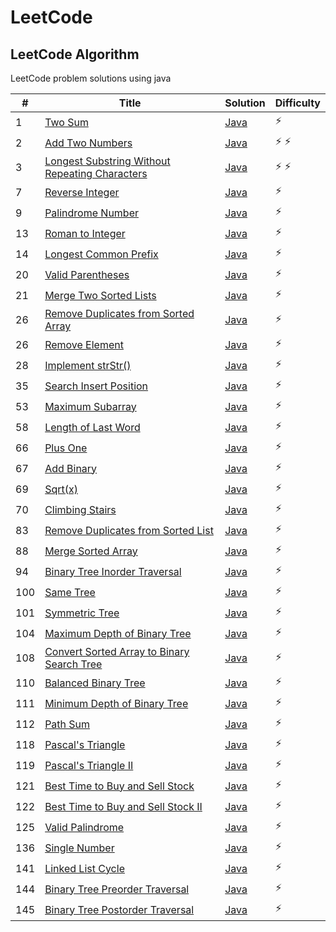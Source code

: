 # LeetCode

## LeetCode Algorithm

LeetCode problem solutions using java

| #   | Title                                                                                                                           | Solution                                                                                            | Difficulty  |
|-----|---------------------------------------------------------------------------------------------------------------------------------|-----------------------------------------------------------------------------------------------------|-------------|
| 1   | [Two Sum](https://leetcode.com/problems/two-sum/)                                                                               | [Java](./Algorithms/TwoSum/TwoSum.java)                                                             | :zap:       |
| 2   | [Add Two Numbers](https://leetcode.com/problems/add-two-numbers/)                                                               | [Java](./Algorithms/AddTwoNumbers/AddTwoNumbers.java)                                               | :zap: :zap: |
| 3   | [Longest Substring Without Repeating Characters](https://leetcode.com/problems/longest-substring-without-repeating-characters/) | [Java](./Algorithms/LongestSubstring/LongestSubstringWithoutRepeating.java)                         | :zap: :zap: |
| 7   | [Reverse Integer](https://leetcode.com/problems/reverse-integer/)                                                               | [Java](./Algorithms/ReverseInteger/ReverseInteger.java)                                             | :zap:       |
| 9   | [Palindrome Number](https://leetcode.com/problems/palindrome-number/)                                                           | [Java](./Algorithms/PalindromeNumber/PalindromeNumber.java)                                         | :zap:       |
| 13  | [Roman to Integer](https://leetcode.com/problems/roman-to-integer/)                                                             | [Java](./Algorithms/RomanToInteger/RomanToInteger.java)                                             | :zap:       |
| 14  | [Longest Common Prefix](https://leetcode.com/problems/longest-common-prefix/)                                                   | [Java](./Algorithms/LongestCommonPrefix/LongestCommonPrefix.java)                                   | :zap:       |
| 20  | [Valid Parentheses](https://leetcode.com/problems/valid-parentheses/)                                                           | [Java](./Algorithms/ValidParenthesis/ValidParenthesis.java)                                         | :zap:       |
| 21  | [Merge Two Sorted Lists](https://leetcode.com/problems/merge-two-sorted-lists/)                                                 | [Java](./Algorithms/MergeSortedLists/MergeSortedLists.java)                                         | :zap:       |
| 26  | [Remove Duplicates from Sorted Array](https://leetcode.com/problems/remove-duplicates-from-sorted-array/)                       | [Java](./Algorithms/RemoveDuplicatesFromArray/RemoveDuplicatesFromArray.java)                       | :zap:       |
| 26  | [Remove Element](https://leetcode.com/problems/remove-element/)                                                                 | [Java](./Algorithms/RemoveElement/RemoveElement.java)                                               | :zap:       |
| 28  | [Implement strStr()](https://leetcode.com/problems/implement-strstr/)                                                           | [Java](./Algorithms/ImplementStr/ImplementStr.java)                                                 | :zap:       |
| 35  | [Search Insert Position](https://leetcode.com/problems/search-insert-position/)                                                 | [Java](./Algorithms/SearchInsertPosition/SearchInsertPosition.java)                                 | :zap:       |
| 53  | [Maximum Subarray](https://leetcode.com/problems/maximum-subarray/)                                                             | [Java](./Algorithms/MaximumSubarray/MaximumSubarray.java)                                           | :zap:       |
| 58  | [Length of Last Word](https://leetcode.com/problems/length-of-last-word/)                                                       | [Java](./Algorithms/LengthOfLastWord/LengthOfLastWord.java)                                         | :zap:       |
| 66  | [Plus One](https://leetcode.com/problems/plus-one/)                                                                             | [Java](./Algorithms/PlusOne/PlusOne.java)                                                           | :zap:       |
| 67  | [Add Binary](https://leetcode.com/problems/add-binary/)                                                                         | [Java](./Algorithms/AddBinary/AddBinary.java)                                                       | :zap:       |
| 69  | [Sqrt(x)](https://leetcode.com/problems/sqrtx/)                                                                                 | [Java](./Algorithms/Sqrt/Sqrt.java)                                                                 | :zap:       |
| 70  | [Climbing Stairs](https://leetcode.com/problems/climbing-stairs/)                                                               | [Java](./Algorithms/ClimbingStairs/ClimbingStairs.java)                                             | :zap:       |
| 83  | [Remove Duplicates from Sorted List](https://leetcode.com/problems/remove-duplicates-from-sorted-list/)                         | [Java](./Algorithms/RemoveDuplicatesfromSortedList/RemoveDuplicatesfromSortedList.java)             | :zap:       |
| 88  | [Merge Sorted Array](https://leetcode.com/problems/merge-sorted-array/)                                                         | [Java](./Algorithms/MergeSortedArray/MergeSortedArray.java)                                         | :zap:       |
| 94  | [Binary Tree Inorder Traversal](https://leetcode.com/problems/binary-tree-inorder-traversal/)                                   | [Java](./Algorithms/BinaryTreeInorderTraversal/BinaryTreeInorderTraversal.java)                     | :zap:       |
| 100 | [Same Tree](https://leetcode.com/problems/same-tree/)                                                                           | [Java](./Algorithms/SameTree/SameTree.java)                                                         | :zap:       |
| 101 | [Symmetric Tree](https://leetcode.com/problems/symmetric-tree/)                                                                 | [Java](./Algorithms/SymmetricTree/SymmetricTree.java)                                               | :zap:       |
| 104 | [Maximum Depth of Binary Tree](https://leetcode.com/problems/maximum-depth-of-binary-tree/)                                     | [Java](./Algorithms/MaximumDepthofBinaryTree/MaximumDepthofBinaryTree.java)                         | :zap:       |
| 108 | [Convert Sorted Array to Binary Search Tree](https://leetcode.com/problems/convert-sorted-array-to-binary-search-tree/)         | [Java](./Algorithms/ConvertSortedArraytoBinarySearchTree/ConvertSortedArraytoBinarySearchTree.java) | :zap:       |
| 110 | [Balanced Binary Tree](https://leetcode.com/problems/balanced-binary-tree/)                                                     | [Java](./Algorithms/BalancedBinaryTree/BalancedBinaryTree.java)                                     | :zap:       |
| 111 | [Minimum Depth of Binary Tree](https://leetcode.com/problems/minimum-depth-of-binary-tree/)                                     | [Java](./Algorithms/MinimumDepthofBinaryTree/MinimumDepthofBinaryTree.java)                         | :zap:       |
| 112 | [Path Sum](https://leetcode.com/problems/path-sum/)                                                                             | [Java](./Algorithms/PathSum/PathSum.java)                                                           | :zap:       |
| 118 | [Pascal's Triangle](https://leetcode.com/problems/pascals-triangle/)                                                            | [Java](./Algorithms/Pascal'sTriangle/Pascal'sTriangle.java)                                         | :zap:       |
| 119 | [Pascal's Triangle II](https://leetcode.com/problems/pascals-triangle-ii/)                                                      | [Java](./Algorithms/Pascal'sTriangleII/Pascal'sTriangleII.java)                                     | :zap:       |
| 121 | [Best Time to Buy and Sell Stock](https://leetcode.com/problems/best-time-to-buy-and-sell-stock/)                               | [Java](./Algorithms/BestTimetoBuyandSellStock/BestTimetoBuyandSellStock.java)                       | :zap:       |
| 122 | [Best Time to Buy and Sell Stock II](https://leetcode.com/problems/best-time-to-buy-and-sell-stock-ii/)                         | [Java](./Algorithms/BestTimetoBuyandSellStockII/BestTimetoBuyandSellStockII.java)                   | :zap:       |
| 125 | [Valid Palindrome](https://leetcode.com/problems/valid-palindrome/)                                                             | [Java](./Algorithms/ValidPalindrome/ValidPalindrome.java)                                           | :zap:       |
| 136 | [Single Number](https://leetcode.com/problems/single-number/)                                                                   | [Java](./Algorithms/SingleNumber/SingleNumber.java)                                                 | :zap:       |
| 141 | [Linked List Cycle](https://leetcode.com/problems/linked-list-cycle/)                                                           | [Java](./Algorithms/LinkedListCycle/LinkedListCycle.java)                                           | :zap:       |
| 144 | [Binary Tree Preorder Traversal](https://leetcode.com/problems/binary-tree-preorder-traversal/)                                 | [Java](./Algorithms/BinaryTreePreorderTraversal/BinaryTreePreorderTraversal.java)                   | :zap:       |
| 145 | [Binary Tree Postorder Traversal](https://leetcode.com/problems/binary-tree-postorder-traversal/)                               | [Java](./Algorithms/BinaryTreePostorderTraversal/BinaryTreePostorderTraversal.java)                 | :zap:       |
